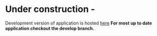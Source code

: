 
# Under construction - 
Development version of application is hosted [here](https://develop.d34awydnyxufe7.amplifyapp.com/)
**For most up to date application checkout the develop branch.**
